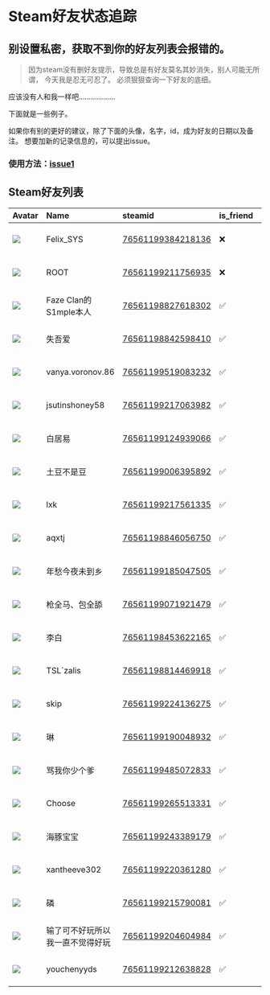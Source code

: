 # Steam好友状态追踪
## 别设置私密，获取不到你的好友列表会报错的。

> 因为steam没有删好友提示，导致总是有好友莫名其妙消失，别人可能无所谓，
> 今天我是忍无可忍了。 必须狠狠查询一下好友的底细。

应该没有人和我一样吧………………

下面就是一些例子。

如果你有别的更好的建议，除了下面的头像，名字，id，成为好友的日期以及备注。 想要加新的记录信息的，可以提出issue。

### 使用方法：[issue1](https://github.com/systemannounce/SteamFriends/issues/1)

## Steam好友列表

| Avatar                                                                            | Name               | steamid                                                                     | is_friend   | BFD                 | Remark   | removed_time        |
|:----------------------------------------------------------------------------------|:-------------------|:----------------------------------------------------------------------------|:------------|:--------------------|:---------|:--------------------|
| ![](https://avatars.steamstatic.com/d41abd4be0b3769e1919802da758591a11639b13.jpg) | Felix_SYS          | [76561199384218136](https://steamcommunity.com/profiles/76561199384218136/) | ❌           | 2022-08-14 01:06:38 |          | 2025-06-13 12:49:03 |
| ![](https://avatars.steamstatic.com/ef15d4fa577672454e11c4dc5fbfa9fc71722ede.jpg) | ROOT               | [76561199211756935](https://steamcommunity.com/profiles/76561199211756935/) | ❌           | 2021-10-02 11:23:03 |          | 2025-06-13 12:49:03 |
| ![](https://avatars.steamstatic.com/fc5680868f2dd6f99f49cbce8299ab694fcd4adb.jpg) | Faze Clan的S1mple本人 | [76561198827618302](https://steamcommunity.com/profiles/76561198827618302/) | ✅           | 2023-05-04 14:00:40 |          |                     |
| ![](https://avatars.steamstatic.com/71b2d5268d2946a3215f6f943f2bc124fdb25fa3.jpg) | 失吾爱                | [76561198842598410](https://steamcommunity.com/profiles/76561198842598410/) | ✅           | 2023-02-28 13:52:48 |          |                     |
| ![](https://avatars.steamstatic.com/fef49e7fa7e1997310d705b2a6158ff8dc1cdfeb.jpg) | vanya.voronov.86   | [76561199519083232](https://steamcommunity.com/profiles/76561199519083232/) | ✅           | 2023-09-11 10:01:26 |          |                     |
| ![](https://avatars.steamstatic.com/fef49e7fa7e1997310d705b2a6158ff8dc1cdfeb.jpg) | jsutinshoney58     | [76561199217063982](https://steamcommunity.com/profiles/76561199217063982/) | ✅           | 2021-10-30 09:03:17 |          |                     |
| ![](https://avatars.steamstatic.com/84d03fbbd6c7ddcd9a780273c66662319dd4c391.jpg) | 白居易                | [76561199124939066](https://steamcommunity.com/profiles/76561199124939066/) | ✅           | 2023-03-24 12:53:13 |          |                     |
| ![](https://avatars.steamstatic.com/eb049b1b182dc5a2fe785e1f4b7932f2e9d2a297.jpg) | 土豆不是豆              | [76561199006395892](https://steamcommunity.com/profiles/76561199006395892/) | ✅           | 2021-12-06 03:04:50 |          |                     |
| ![](https://avatars.steamstatic.com/52c146fd9302c833bc165e32d73dca65c566b858.jpg) | lxk                | [76561199217561335](https://steamcommunity.com/profiles/76561199217561335/) | ✅           | 2021-11-30 02:57:48 |          |                     |
| ![](https://avatars.steamstatic.com/cbc910b68a51cfb6b2824ef6f0039b3415b3c7ac.jpg) | aqxtj              | [76561198846056750](https://steamcommunity.com/profiles/76561198846056750/) | ✅           | 2021-10-30 09:01:02 |          |                     |
| ![](https://avatars.steamstatic.com/e0345d95a99a0280d31aaec05676eaad7a125d2c.jpg) | 年愁今夜未到乡            | [76561199185047505](https://steamcommunity.com/profiles/76561199185047505/) | ✅           | 2022-11-03 15:04:27 |          |                     |
| ![](https://avatars.steamstatic.com/fef49e7fa7e1997310d705b2a6158ff8dc1cdfeb.jpg) | 枪全马、包全舔            | [76561199071921479](https://steamcommunity.com/profiles/76561199071921479/) | ✅           | 2024-07-01 17:51:18 |          |                     |
| ![](https://avatars.steamstatic.com/05f7484159bfe873ef52fe2a8784d92b625f629f.jpg) | 李白                 | [76561198453622165](https://steamcommunity.com/profiles/76561198453622165/) | ✅           | 2023-03-02 15:05:02 |          |                     |
| ![](https://avatars.steamstatic.com/0e96fd1da4c91017a7c1de980d6361b139e6831d.jpg) | TSL`zalis          | [76561198814469918](https://steamcommunity.com/profiles/76561198814469918/) | ✅           | 2023-04-17 15:27:26 |          |                     |
| ![](https://avatars.steamstatic.com/8fe8f5e0fef8c0709ea4f90f69594a6bbe62ecf7.jpg) | skip               | [76561199224136275](https://steamcommunity.com/profiles/76561199224136275/) | ✅           | 2022-01-30 08:56:03 |          |                     |
| ![](https://avatars.steamstatic.com/fef49e7fa7e1997310d705b2a6158ff8dc1cdfeb.jpg) | 琳                  | [76561199190048932](https://steamcommunity.com/profiles/76561199190048932/) | ✅           | 2021-11-22 07:56:17 |          |                     |
| ![](https://avatars.steamstatic.com/05e7e9eb6fb97abff6ad1fd271f5f2d9e4c1cd75.jpg) | 骂我你少个爹             | [76561199485072833](https://steamcommunity.com/profiles/76561199485072833/) | ✅           | 2023-03-09 10:59:53 |          |                     |
| ![](https://avatars.steamstatic.com/b8a6f62b8b7bd48279016ddb5616f9a555b0cf5d.jpg) | Choose             | [76561199265513331](https://steamcommunity.com/profiles/76561199265513331/) | ✅           | 2023-03-03 12:23:48 |          |                     |
| ![](https://avatars.steamstatic.com/d139156972e030490138d30f6eaa99e03ef899d9.jpg) | 海豚宝宝               | [76561199243389179](https://steamcommunity.com/profiles/76561199243389179/) | ✅           | 2022-07-19 12:23:08 |          |                     |
| ![](https://avatars.steamstatic.com/fef49e7fa7e1997310d705b2a6158ff8dc1cdfeb.jpg) | xantheeve302       | [76561199220361280](https://steamcommunity.com/profiles/76561199220361280/) | ✅           | 2021-11-26 11:51:01 |          |                     |
| ![](https://avatars.steamstatic.com/3e7fa82d331c950cc2dffca68c4e0f723849cff0.jpg) | 磷                  | [76561199215790081](https://steamcommunity.com/profiles/76561199215790081/) | ✅           | 2022-01-29 11:57:48 |          |                     |
| ![](https://avatars.steamstatic.com/6e457fae94137b844ade34b5130e7e0b1910dddc.jpg) | 输了可不好玩所以我一直不觉得好玩   | [76561199204604984](https://steamcommunity.com/profiles/76561199204604984/) | ✅           | 2023-03-18 14:45:13 |          |                     |
| ![](https://avatars.steamstatic.com/083bfd7aa2f7adef7c184aa0e429df5fc315057a.jpg) | youchenyyds        | [76561199212638828](https://steamcommunity.com/profiles/76561199212638828/) | ✅           | 2022-09-15 04:12:53 |          |                     |